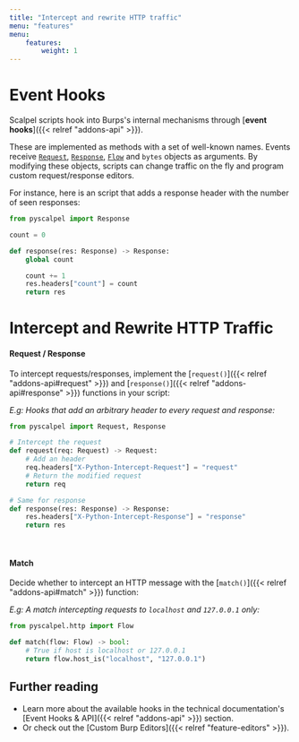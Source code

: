 ```yaml
---
title: "Intercept and rewrite HTTP traffic"
menu: "features"
menu:
    features:
        weight: 1
---
```


# Event Hooks

Scalpel scripts hook into Burps's internal mechanisms through [**event hooks**]({{< relref "addons-api" >}}).

These are implemented as methods with a set of well-known names.
Events receive [`Request`](../pdoc/python/pyscalpel.html#Request), [`Response`](../pdoc/python/pyscalpel.html#Response), [`Flow`](../pdoc/python/pyscalpel.html#Flow) and `bytes` objects as arguments. By modifying these objects, scripts can
change traffic on the fly and program custom request/response editors.

For instance, here is an script that adds a response
header with the number of seen responses:

```python
from pyscalpel import Response

count = 0

def response(res: Response) -> Response:
    global count

    count += 1
    res.headers["count"] = count
    return res
```

# Intercept and Rewrite HTTP Traffic

#### Request / Response

To intercept requests/responses, implement the [`request()`]({{< relref "addons-api#request" >}}) and [`response()`]({{< relref "addons-api#response" >}}) functions in your script:

_E.g: Hooks that add an arbitrary header to every request and response:_

```python
from pyscalpel import Request, Response

# Intercept the request
def request(req: Request) -> Request:
    # Add an header
    req.headers["X-Python-Intercept-Request"] = "request"
    # Return the modified request
    return req

# Same for response
def response(res: Response) -> Response:
    res.headers["X-Python-Intercept-Response"] = "response"
    return res
```

<br>

#### Match

Decide whether to intercept an HTTP message with the [`match()`]({{< relref "addons-api#match" >}}) function:

_E.g: A match intercepting requests to `localhost` and `127.0.0.1` only:_

```python
from pyscalpel.http import Flow

def match(flow: Flow) -> bool:
    # True if host is localhost or 127.0.0.1
    return flow.host_is("localhost", "127.0.0.1")
```

## Further reading

- Learn more about the available hooks in the technical documentation's [Event Hooks & API]({{< relref "addons-api" >}}) section.
- Or check out the [Custom Burp Editors]({{< relref "feature-editors" >}}).
